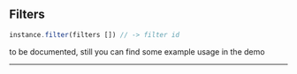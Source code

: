 ## Filters  

``` js
instance.filter(filters []) // -> filter id  
```
to be documented, still you can find some example usage in the demo

---
